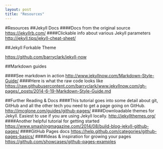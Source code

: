 ```yaml
---
layout: post
title: "Resources"
---
```


#Resources
##Jekyll Docs
####Docs from the original source
https://jekyllrb.com/
####Clickable info about various Jekyll parameters
http://jekyll.tips/jekyll-cheat-sheet/

##Jekyll Forkable Theme

https://github.com/barryclark/jekyll-now


##Markdown guides

####See markdown in action
http://www.jekyllnow.com/Markdown-Style-Guide/
####Here is what the raw code looks like
https://raw.githubusercontent.com/barryclark/www.jekyllnow.com/gh-pages/_posts/2014-6-19-Markdown-Style-Guide.md

##Further Reading & Docs
####This tutorial goes into some detail about git, GitHub and all the other tech you need to get a page going on GitHub.
http://jmcglone.com/guides/github-pages/
####Downloadable themes for Jekyll. Easiest to use if you are using Jekyll locally.
http://jekyllthemes.org/
####Another helpful tutorial for getting started
https://www.smashingmagazine.com/2014/08/build-blog-jekyll-github-pages/
####GitHub Pages docs
https://help.github.com/categories/github-pages-basics/
####Ideas & inspiration for growing your pages
https://github.com/showcases/github-pages-examples

